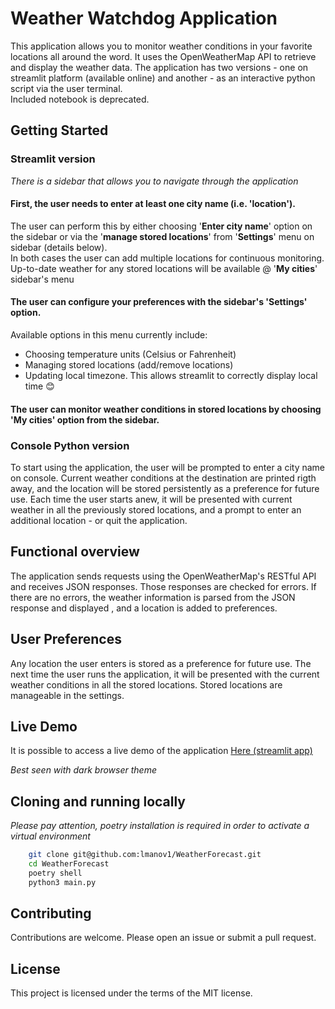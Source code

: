 # Weather Watchdog Application

This application allows you to monitor weather conditions in your favorite locations all around the word. It uses the OpenWeatherMap API to retrieve and display the weather data.
The application has two versions - one on streamlit platform (available online) 
and another - as an interactive python script via the user terminal.   
Included notebook is deprecated.

## Getting Started
### Streamlit version

*There is a sidebar that allows you to navigate through the application*

#### First, the user needs to enter at least one city name (i.e. 'location').
The user can perform this by either choosing '**Enter city name**' option on the sidebar or via the '**manage stored locations**' from '**Settings**' menu on sidebar (details below).   
In both cases the user can add multiple locations for continuous monitoring.    
Up-to-date weather for any stored locations will be available @ '**My cities**' sidebar's menu

#### The user can configure your preferences with the sidebar's '**Settings**' option.    
Available options in this menu currently include:
* Choosing temperature units (Celsius or Fahrenheit)
* Managing stored locations (add/remove locations)   
* Updating local timezone. This allows streamlit to correctly display local time 😊

#### The user can monitor weather conditions in stored locations by choosing '**My cities**' option from the sidebar.

### Console Python version

To start using the application, the user will be prompted to enter a city name on console. Current weather conditions at the destination are printed rigth away, and the location will be stored persistently as a preference for future use. Each time the user starts anew, it will be presented with current weather in all the previously stored locations, and a prompt to enter an additional location - or quit the application. 
## Functional overview

The application sends requests using the OpenWeatherMap's RESTful API and receives JSON responses. Those responses are checked for errors. If there are no errors, the weather information is parsed from the JSON response and displayed , and a location is added to preferences.

## User Preferences

Any location the user enters is stored as a preference for future use. The next time the user runs the application, it will be presented with the current weather conditions in all the stored locations.
Stored locations are manageable in the settings.

## Live Demo

It is possible to access a live demo of the application [Here (streamlit app)](https://weatherforecast-yhgyten7mk2jmtewukn5yy.streamlit.app/ "Weather Watchdog")

*Best seen with dark browser theme*

## Cloning and running locally 
*Please pay attention, poetry installation is required in order to activate a virtual environment*
```bash
    git clone git@github.com:lmanov1/WeatherForecast.git
    cd WeatherForecast
    poetry shell
    python3 main.py
```

## Contributing

Contributions are welcome. Please open an issue or submit a pull request.

## License

This project is licensed under the terms of the MIT license.